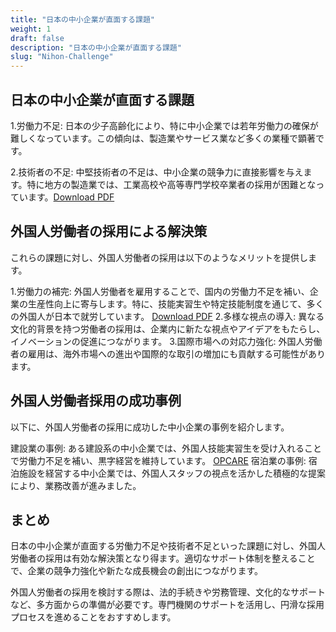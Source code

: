 ```yaml
---
title: "日本の中小企業が直面する課題"
weight: 1
draft: false
description: "日本の中小企業が直面する課題"
slug: "Nihon-Challenge"
---
```


## 日本の中小企業が直面する課題

1.労働力不足: 日本の少子高齢化により、特に中小企業では若年労働力の確保が難しくなっています。この傾向は、製造業やサービス業など多くの業種で顕著です。

2.技術者の不足: 中堅技術者の不足は、中小企業の競争力に直接影響を与えます。特に地方の製造業では、工業高校や高等専門学校卒業者の採用が困難となっています。[Download PDF](https://shokosoken.or.jp/shokokinyuu/2024/06/202406_2.pdf)

## 外国人労働者の採用による解決策

これらの課題に対し、外国人労働者の採用は以下のようなメリットを提供します。

1.労働力の補完: 外国人労働者を雇用することで、国内の労働力不足を補い、企業の生産性向上に寄与します。特に、技能実習生や特定技能制度を通じて、多くの外国人が日本で就労しています。
[Download PDF](https://aseanbc.co.jp/tips/日本における外国人労働者問題、現状と課題、そ/?)
2.多様な視点の導入: 異なる文化的背景を持つ労働者の採用は、企業内に新たな視点やアイデアをもたらし、イノベーションの促進につながります。
3.国際市場への対応力強化: 外国人労働者の雇用は、海外市場への進出や国際的な取引の増加にも貢献する可能性があります。

## 外国人労働者採用の成功事例

以下に、外国人労働者の採用に成功した中小企業の事例を紹介します。

建設業の事例: ある建設系の中小企業では、外国人技能実習生を受け入れることで労働力不足を補い、黒字経営を維持しています。 
[OPCARE](https://opcare.jp/media/category-3/profitableames/?utm_source=chatgpt.com)
宿泊業の事例: 宿泊施設を経営する中小企業では、外国人スタッフの視点を活かした積極的な提案により、業務改善が進みました。 

## まとめ

日本の中小企業が直面する労働力不足や技術者不足といった課題に対し、外国人労働者の採用は有効な解決策となり得ます。適切なサポート体制を整えることで、企業の競争力強化や新たな成長機会の創出につながります。

外国人労働者の採用を検討する際は、法的手続きや労務管理、文化的なサポートなど、多方面からの準備が必要です。専門機関のサポートを活用し、円滑な採用プロセスを進めることをおすすめします。
